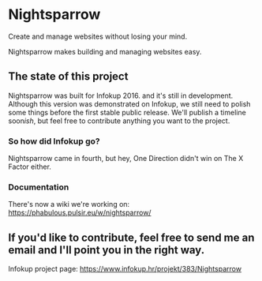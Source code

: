 # Nightsparrow

Create and manage websites without losing your mind.

Nightsparrow makes building and managing websites easy.

## The state of this project

Nightsparrow was built for Infokup 2016. and it's still in development. Although this version was demonstrated on Infokup, we still need to polish some things before the first stable public release. We'll publish a timeline soon*ish*, but feel free to contribute anything you want to the project.

### So how did Infokup go?

Nightsparrow came in fourth, but hey, One Direction didn't win on The X Factor either.

### Documentation
There's now a wiki we're working on: https://phabulous.pulsir.eu/w/nightsparrow/

If you'd like to contribute, feel free to send me an email and I'll point you in the right way.  
---------

Infokup project page: https://www.infokup.hr/projekt/383/Nightsparrow

